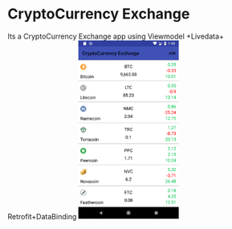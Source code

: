 # CryptoCurrency Exchange
Its a CryptoCurrency Exchange app using Viewmodel +Livedata+ Retrofit+DataBinding
<img src="Screenshot/ss1.png" width="200">
